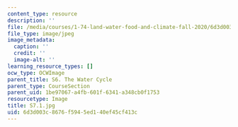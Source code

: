 ```yaml
---
content_type: resource
description: ''
file: /media/courses/1-74-land-water-food-and-climate-fall-2020/6d3d003c8676f5945ed140ef45cf413c_S7.1.jpg
file_type: image/jpeg
image_metadata:
  caption: ''
  credit: ''
  image-alt: ''
learning_resource_types: []
ocw_type: OCWImage
parent_title: S6. The Water Cycle
parent_type: CourseSection
parent_uid: 1be97067-a4fb-601f-6341-a348cb0f1753
resourcetype: Image
title: S7.1.jpg
uid: 6d3d003c-8676-f594-5ed1-40ef45cf413c
---
```

